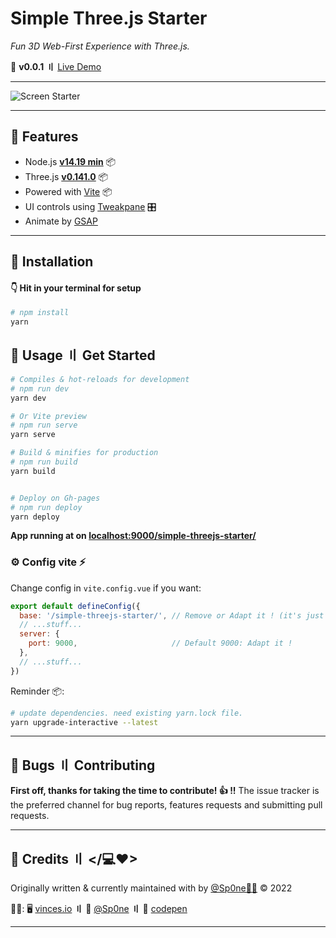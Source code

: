 # Simple Three.js Starter 

_Fun 3D Web-First Experience with Three.js._ 

🧪 **v0.0.1** **〢** [Live Demo](https://sp0ne.github.io/simple-threejs-starter/) 

---

![Screen Starter](public/screenshots/demo.gif)

---


## 📖 Features


- Node.js [**v14.19 min**](https://nodejs.org/en/) 📦
- Three.js [**v0.141.0**](https://github.com/mrdoob/three.js/) 📦
- Powered with [Vite](https://vite.dev/) 📦
- UI controls using [Tweakpane](https://cocopon.github.io/tweakpane/) 🎛
- Animate by [GSAP](https://greensock.com/docs/v3/GSAP)


---

## 💾 Installation

#### 👇 Hit in your terminal for setup

```bash
# npm install
yarn
```

## 🥑 Usage 〢 Get Started

```bash
# Compiles & hot-reloads for development
# npm run dev
yarn dev

# Or Vite preview
# npm run serve
yarn serve

# Build & minifies for production
# npm run build
yarn build


# Deploy on Gh-pages
# npm run deploy
yarn deploy
```

**App running at on [localhost:9000/simple-threejs-starter/](http://localhost:9000/simple-threejs-starter/)**



### ⚙️ Config vite ⚡

Change config in `vite.config.vue` if you want:

```javascript
export default defineConfig({
  base: '/simple-threejs-starter/', // Remove or Adapt it ! (it's just for GH-PAGES)
  // ...stuff...
  server: {
    port: 9000,                     // Default 9000: Adapt it !
  },
  // ...stuff...
})
```


Reminder 📦:

```bash
# update dependencies. need existing yarn.lock file.
yarn upgrade-interactive --latest
```


---


## 🐞 Bugs 〢 Contributing

**First off, thanks for taking the time to contribute! 👍 !!**
The issue tracker is the preferred channel for bug reports, features requests and submitting pull requests.


---


## 🍭 Credits 〢 </💻❤>

Originally written & currently maintained with by [@Sp0ne🧙‍♂][vinces-git] © 2022

**👋🏻**: 
🖥 [vinces.io][vinces] **〢** 
🐙 [@Sp0ne][vinces-git] **〢**
🧪 [codepen][vinces-codepen]



---


[vinces]: https://vinces.io
[vinces-git]: https://github.com/Sp0ne
[vinces-codepen]: https://codepen.io/Sp0ne